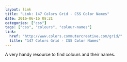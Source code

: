 ```yaml
---
layout: link
title: "Link: 147 Colors Grid - CSS Color Names"
date: 2016-06-16 08:21
categories: ["css"]
tags: ["css", "colours", "colour-names"]
link:
  href: "http://www.colors.commutercreative.com/grid/"
  title: "147 Colors Grid - CSS Color Names"
---
```


A very handy resource to find colours and their names.
